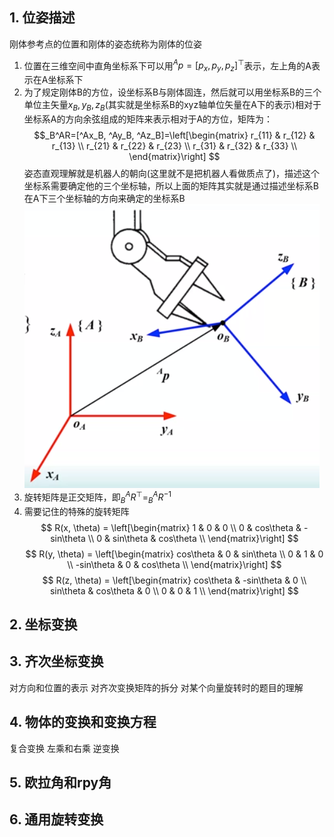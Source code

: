 ## 1. 位姿描述
刚体参考点的位置和刚体的姿态统称为刚体的位姿
1. 位置在三维空间中直角坐标系下可以用$^Ap=[p_x, p_y, p_z]^{\top}$表示，左上角的A表示在A坐标系下
2. 为了规定刚体B的方位，设坐标系B与刚体固连，然后就可以用坐标系B的三个单位主矢量$x_B, y_B, z_B$(其实就是坐标系B的xyz轴单位矢量在A下的表示)相对于坐标系A的方向余弦组成的矩阵来表示相对于A的方位，矩阵为：
$$_B^AR=[^Ax_B, ^Ay_B, ^Az_B]=\left[\begin{matrix}
r_{11} & r_{12} & r_{13} \\
r_{21} & r_{22} & r_{23} \\ 
r_{31} & r_{32} & r_{33} \\ 
\end{matrix}\right] $$
    姿态直观理解就是机器人的朝向(这里就不是把机器人看做质点了)，描述这个坐标系需要确定他的三个坐标轴，所以上面的矩阵其实就是通过描述坐标系B在A下三个坐标轴的方向来确定的坐标系B
![20200227130425.png](https://raw.githubusercontent.com/s974534426/img_for_notes/master/20200227130425.png)
3. 旋转矩阵是正交矩阵，即$_B^AR^{\top} = _B^AR^{-1}$
4. 需要记住的特殊的旋转矩阵
$$ R(x, \theta) = \left[\begin{matrix}
    1 & 0 & 0 \\
    0 & cos\theta & -sin\theta \\
    0 & sin\theta & cos\theta \\
\end{matrix}\right] $$
$$ R(y, \theta) = \left[\begin{matrix}
    cos\theta & 0 & sin\theta \\
    0 & 1 & 0 \\
    -sin\theta & 0 & cos\theta \\
\end{matrix}\right] $$
$$ R(z, \theta) = \left[\begin{matrix}
    cos\theta & -sin\theta & 0 \\
    sin\theta & cos\theta & 0 \\
    0 & 0 & 1 \\
\end{matrix}\right] $$

## 2. 坐标变换

## 3. 齐次坐标变换
对方向和位置的表示
对齐次变换矩阵的拆分
对某个向量旋转时的题目的理解

## 4. 物体的变换和变换方程
复合变换
左乘和右乘
逆变换

## 5. 欧拉角和rpy角

## 6. 通用旋转变换